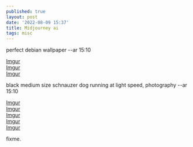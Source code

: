 ```yaml
---
published: true
layout: post
date: '2022-08-09 15:37'
title: Midjourney ai
tags: misc 
---
```

perfect debian wallpaper --ar 15:10

[Imgur](https://i.imgur.com/HtjN8oI.png)  
[Imgur](https://i.imgur.com/Af8gZnW.png)  
[Imgur](https://i.imgur.com/OekM58y.png)

black medium size schnauzer dog running at light speed, photography --ar 15:10

[Imgur](https://i.imgur.com/2yuNqFO.png)  
[Imgur](https://i.imgur.com/XNRK1RJ.png)  
[Imgur](https://i.imgur.com/oJQMTUl.png)  
[Imgur](https://i.imgur.com/oJR3h0v.png)  
[Imgur](https://i.imgur.com/VdMG2Dk.png)

fixme.
